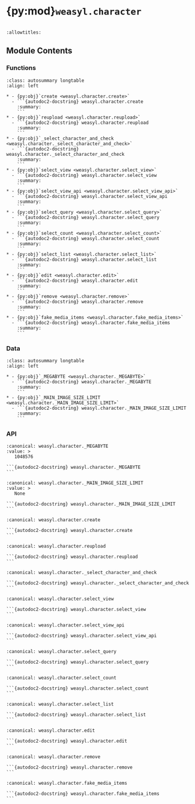 # {py:mod}`weasyl.character`

```{py:module} weasyl.character
```

```{autodoc2-docstring} weasyl.character
:allowtitles:
```

## Module Contents

### Functions

````{list-table}
:class: autosummary longtable
:align: left

* - {py:obj}`create <weasyl.character.create>`
  - ```{autodoc2-docstring} weasyl.character.create
    :summary:
    ```
* - {py:obj}`reupload <weasyl.character.reupload>`
  - ```{autodoc2-docstring} weasyl.character.reupload
    :summary:
    ```
* - {py:obj}`_select_character_and_check <weasyl.character._select_character_and_check>`
  - ```{autodoc2-docstring} weasyl.character._select_character_and_check
    :summary:
    ```
* - {py:obj}`select_view <weasyl.character.select_view>`
  - ```{autodoc2-docstring} weasyl.character.select_view
    :summary:
    ```
* - {py:obj}`select_view_api <weasyl.character.select_view_api>`
  - ```{autodoc2-docstring} weasyl.character.select_view_api
    :summary:
    ```
* - {py:obj}`select_query <weasyl.character.select_query>`
  - ```{autodoc2-docstring} weasyl.character.select_query
    :summary:
    ```
* - {py:obj}`select_count <weasyl.character.select_count>`
  - ```{autodoc2-docstring} weasyl.character.select_count
    :summary:
    ```
* - {py:obj}`select_list <weasyl.character.select_list>`
  - ```{autodoc2-docstring} weasyl.character.select_list
    :summary:
    ```
* - {py:obj}`edit <weasyl.character.edit>`
  - ```{autodoc2-docstring} weasyl.character.edit
    :summary:
    ```
* - {py:obj}`remove <weasyl.character.remove>`
  - ```{autodoc2-docstring} weasyl.character.remove
    :summary:
    ```
* - {py:obj}`fake_media_items <weasyl.character.fake_media_items>`
  - ```{autodoc2-docstring} weasyl.character.fake_media_items
    :summary:
    ```
````

### Data

````{list-table}
:class: autosummary longtable
:align: left

* - {py:obj}`_MEGABYTE <weasyl.character._MEGABYTE>`
  - ```{autodoc2-docstring} weasyl.character._MEGABYTE
    :summary:
    ```
* - {py:obj}`_MAIN_IMAGE_SIZE_LIMIT <weasyl.character._MAIN_IMAGE_SIZE_LIMIT>`
  - ```{autodoc2-docstring} weasyl.character._MAIN_IMAGE_SIZE_LIMIT
    :summary:
    ```
````

### API

````{py:data} _MEGABYTE
:canonical: weasyl.character._MEGABYTE
:value: >
   1048576

```{autodoc2-docstring} weasyl.character._MEGABYTE
```

````

````{py:data} _MAIN_IMAGE_SIZE_LIMIT
:canonical: weasyl.character._MAIN_IMAGE_SIZE_LIMIT
:value: >
   None

```{autodoc2-docstring} weasyl.character._MAIN_IMAGE_SIZE_LIMIT
```

````

````{py:function} create(userid, character, friends, tags, thumbfile, submitfile)
:canonical: weasyl.character.create

```{autodoc2-docstring} weasyl.character.create
```
````

````{py:function} reupload(userid, charid, submitdata)
:canonical: weasyl.character.reupload

```{autodoc2-docstring} weasyl.character.reupload
```
````

````{py:function} _select_character_and_check(userid, charid, *, rating, ignore, anyway, increment_views=True)
:canonical: weasyl.character._select_character_and_check

```{autodoc2-docstring} weasyl.character._select_character_and_check
```
````

````{py:function} select_view(userid, charid, rating, ignore=True, anyway=None)
:canonical: weasyl.character.select_view

```{autodoc2-docstring} weasyl.character.select_view
```
````

````{py:function} select_view_api(userid, charid, anyway=False, increment_views=False)
:canonical: weasyl.character.select_view_api

```{autodoc2-docstring} weasyl.character.select_view_api
```
````

````{py:function} select_query(userid, rating, otherid=None, backid=None, nextid=None)
:canonical: weasyl.character.select_query

```{autodoc2-docstring} weasyl.character.select_query
```
````

````{py:function} select_count(userid, rating, otherid=None, backid=None, nextid=None)
:canonical: weasyl.character.select_count

```{autodoc2-docstring} weasyl.character.select_count
```
````

````{py:function} select_list(userid, rating, limit, otherid=None, backid=None, nextid=None)
:canonical: weasyl.character.select_list

```{autodoc2-docstring} weasyl.character.select_list
```
````

````{py:function} edit(userid, character, friends_only)
:canonical: weasyl.character.edit

```{autodoc2-docstring} weasyl.character.edit
```
````

````{py:function} remove(userid, charid)
:canonical: weasyl.character.remove

```{autodoc2-docstring} weasyl.character.remove
```
````

````{py:function} fake_media_items(charid, userid, login, settings)
:canonical: weasyl.character.fake_media_items

```{autodoc2-docstring} weasyl.character.fake_media_items
```
````
